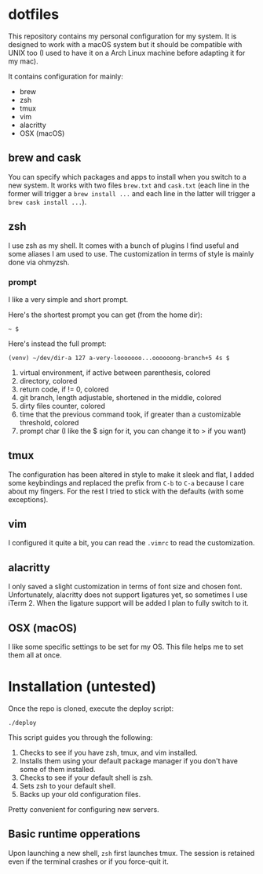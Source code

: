 dotfiles
===

This repository contains my personal configuration for my system. It is designed to work with a macOS system but it should be compatible with UNIX too (I used to have it on a Arch Linux machine before adapting it for my mac).

It contains configuration for mainly:

- brew
- zsh
- tmux
- vim
- alacritty
- OSX (macOS)

## brew and cask

You can specify which packages and apps to install when you switch to a new system. It works with two files `brew.txt` and `cask.txt` (each line in the former will trigger a `brew install ...` and each line in the latter will trigger a `brew cask install ...`).


## zsh

I use zsh as my shell. It comes with a bunch of plugins I find useful and some aliases I am used to use. The customization in terms of style is mainly done via ohmyzsh.

### prompt

I like a very simple and short prompt.

Here's the shortest prompt you can get (from the home dir):
```
~ $ 
```

Here's instead the full prompt:

```
(venv) ~/dev/dir-a 127 a-very-looooooo...oooooong-branch+5 4s $
```

1. virtual environment, if active between parenthesis, colored
2. directory, colored
3. return code, if != 0, colored
4. git branch, length adjustable, shortened in the middle, colored
5. dirty files counter, colored
6. time that the previous command took, if greater than a customizable threshold, colored
7. prompt char (I like the $ sign for it, you can change it to > if you want)


## tmux

The configuration has been altered in style to make it sleek and flat, I added some keybindings and replaced the prefix from `C-b` to `C-a` because I care about my fingers. For the rest I tried to stick with the defaults (with some exceptions).

## vim

I configured it quite a bit, you can read the `.vimrc` to read the customization.

## alacritty

I only saved a slight customization in terms of font size and chosen font. Unfortunately, alacritty does not support ligatures yet, so sometimes I use iTerm 2. When the ligature support will be added I plan to fully switch to it.

## OSX (macOS)

I like some specific settings to be set for my OS. This file helps me to set them all at once.


# Installation (untested)

Once the repo is cloned, execute the deploy script:
```
./deploy
```

This script guides you through the following:

1. Checks to see if you have zsh, tmux, and vim installed. 
2. Installs them using your default package manager if you don't have some of them installed.
3. Checks to see if your default shell is zsh.
4. Sets zsh to your default shell.
5. Backs up your old configuration files.

Pretty convenient for configuring new servers.

## Basic runtime opperations

Upon launching a new shell, `zsh` first launches tmux. The session is retained even if the terminal crashes or if you force-quit it.
